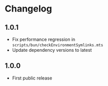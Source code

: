 # Changelog

## 1.0.1

- Fix performance regression in `scripts/bun/checkEnvironmentSymlinks.mts`
- Update dependency versions to latest

## 1.0.0

- First public release
